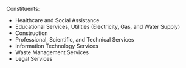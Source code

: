 Constituents:
- Healthcare and Social Assistance 
- Educational Services, Utilities (Electricity, Gas, and Water Supply)
- Construction
- Professional, Scientific, and Technical Services
- Information Technology Services
- Waste Management Services
- Legal Services
